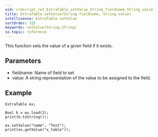 ```yaml
---
uid: crmscript_ref_ExtraTable_setValue_String_fieldname_String_value
title: ExtraTable.setValue(String fieldname, String value)
intellisense: ExtraTable.setValue
sortOrder: 325
keywords: setValue(String,String)
so.topic: reference
---
```


This function sets the value of a given field if it exists.



## Parameters


 - fieldname: Name of field to set
 - value: A string representation of the value to be assigned to the field.




## Example


    ExtraTable ex;
    
    Bool b = ex.load(2);
    print(b.toString());
    
    ex.setValue("name", "Test");
    print(ex.getValue("x_table"));


